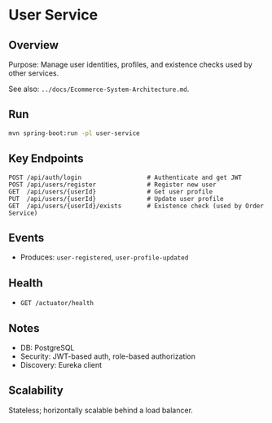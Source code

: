 # User Service

## Overview
Purpose: Manage user identities, profiles, and existence checks used by other services.

See also: `../docs/Ecommerce-System-Architecture.md`.

## Run
```bash
mvn spring-boot:run -pl user-service
```

## Key Endpoints
```http
POST /api/auth/login                  # Authenticate and get JWT
POST /api/users/register              # Register new user
GET  /api/users/{userId}              # Get user profile
PUT  /api/users/{userId}              # Update user profile
GET  /api/users/{userId}/exists       # Existence check (used by Order Service)
```

## Events
- Produces: `user-registered`, `user-profile-updated`

## Health
- `GET /actuator/health`

## Notes
- DB: PostgreSQL
- Security: JWT-based auth, role-based authorization
- Discovery: Eureka client

## Scalability
Stateless; horizontally scalable behind a load balancer.